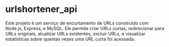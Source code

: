# urlshortener_api
Este projeto é um serviço de encurtamento de URLs construído com Node.js, Express, e MySQL. Ele permite criar URLs curtas, redirecionar para URLs originais, atualizar URLs existentes, excluir URLs, e visualizar estatísticas sobre quantas vezes uma URL curta foi acessada.
